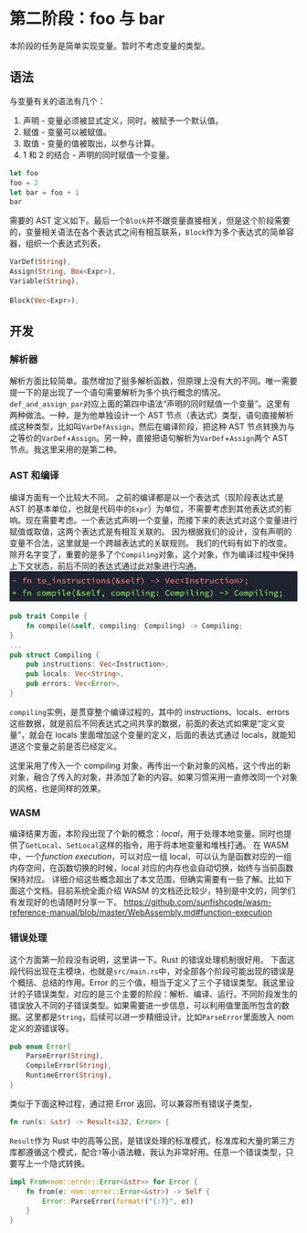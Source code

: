 # 第二阶段：foo 与 bar

本阶段的任务是简单实现变量。暂时不考虑变量的类型。

## 语法

与变量有关的语法有几个：

1. 声明 - 变量必须被显式定义，同时，被赋予一个默认值。
2. 赋值 - 变量可以被赋值。
3. 取值 - 变量的值被取出，以参与计算。
4. 1 和 2 的结合 - 声明的同时赋值一个变量。

```rust
let foo
foo = 2
let bar = foo + 1
bar
```

需要的 AST 定义如下。最后一个`Block`并不跟变量直接相关，但是这个阶段需要的，变量相关语法在各个表达式之间有相互联系，`Block`作为多个表达式的简单容器，组织一个表达式列表。

```rust
VarDef(String),
Assign(String, Box<Expr>),
Variable(String),

Block(Vec<Expr>),
```

## 开发

### 解析器

解析方面比较简单。虽然增加了挺多解析函数，但原理上没有大的不同。唯一需要提一下的是出现了一个语句需要解析为多个执行概念的情况。`def_and_assign_par`对应上面的第四中语法“声明的同时赋值一个变量”。这里有两种做法。一种，是为他单独设计一个 AST 节点（表达式）类型，语句直接解析成这种类型，比如叫`VarDefAssign`，然后在编译阶段，把这种 AST 节点转换为与之等价的`VarDef`+`Assign`。另一种，直接把语句解析为`VarDef`+`Assign`两个 AST 节点。我这里采用的是第二种。

### AST 和编译

编译方面有一个比较大不同。
之前的编译都是以一个表达式（现阶段表达式是 AST 的基本单位，也就是代码中的`Expr`）为单位，不需要考虑到其他表达式的影响。现在需要考虑。一个表达式声明一个变量，而接下来的表达式对这个变量进行赋值或取值，这两个表达式是有相互关联的。
因为根据我们的设计，没有声明的变量不合法，这里就是一个跨越表达式的关联规则。
我们的代码有如下的改变。除开名字变了，重要的是多了个`Compiling`对象，这个对象，作为编译过程中保持上下文状态，前后不同的表达式通过此对象进行沟通。
![Screen Shot 2022-03-21 at 17.20.46](assets/Screen%20Shot%202022-03-21%20at%2017.20.46.png)

```rust
pub trait Compile {
    fn compile(&self, compiling: Compiling) -> Compiling;
}
...
pub struct Compiling {
    pub instructions: Vec<Instruction>,
    pub locals: Vec<String>,
    pub errors: Vec<Error>,
}
```

`compiling`实例，是贯穿整个编译过程的，其中的 instructions、locals、errors 这些数据，就是前后不同表达式之间共享的数据，前面的表达式如果是“定义变量”，就会在 locals 里面增加这个变量的定义，后面的表达式通过 locals，就能知道这个变量之前是否已经定义。

这里采用了传入一个 compiling 对象，再传出一个新对象的风格，这个传出的新对象，融合了传入的对象，并添加了新的内容。如果习惯采用一直修改同一个对象的风格，也是同样的效果。

### WASM

编译结果方面，本阶段出现了个新的概念：_local_，用于处理本地变量。同时也提供了`GetLocal`、`SetLocal`这样的指令，用于将本地变量和堆栈打通。
在 WASM 中，一个*function execution*，可以对应一组 local，可以认为是函数对应的一组内存空间，在函数切换的时候，local 对应的内存也会自动切换，始终与当前函数保持对应。
详细介绍这些概念超出了本文范围，但确实需要有一些了解。比如下面这个文档。目前系统全面介绍 WASM 的文档还比较少，特别是中文的，同学们有发现好的也请随时分享一下。
https://github.com/sunfishcode/wasm-reference-manual/blob/master/WebAssembly.md#function-execution

### 错误处理

这个方面第一阶段没有说明，这里讲一下。Rust 的错误处理机制很好用。
下面这段代码出现在主模块，也就是`src/main.rs`中，对全部各个阶段可能出现的错误是个概括、总结的作用。Error 的三个值，相当于定义了三个子错误类型。我这里设计的子错误类型，对应的是三个主要的阶段：解析、编译、运行。不同阶段发生的错误放入不同的子错误类型。如果需要进一步信息，可以利用值里面所包含的数据。这里都是`String`，后续可以进一步精细设计。比如`ParseError`里面放入 nom 定义的源错误等。

```rust
pub enum Error{
    ParseError(String),
    CompileError(String),
    RuntimeError(String),
}
```

类似于下面这种过程，通过把 Error 返回，可以兼容所有错误子类型，

```rust
fn run(s: &str) -> Result<i32, Error> {
```

`Result`作为 Rust 中的高等公民，是错误处理的标准模式，标准库和大量的第三方库都遵循这个模式，配合`?`等小语法糖，我认为非常好用。任意一个错误类型，只要写上一个隐式转换。

```rust
impl From<nom::error::Error<&str>> for Error {
    fn from(e: nom::error::Error<&str>) -> Self {
        Error::ParseError(format!("{:?}", e))
    }
}
```
